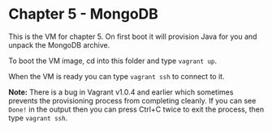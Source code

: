 # Chapter 5 - MongoDB

This is the VM for chapter 5. On first boot it will provision Java for you and unpack the MongoDB archive.

To boot the VM image, cd into this folder and type `vagrant up`.

When the VM is ready you can type `vagrant ssh` to connect to it. 

**Note:** There is a bug in Vagrant v1.0.4 and earlier which sometimes prevents the provisioning process from completing cleanly. If you can see `Done!` in the output then you can press Ctrl+C twice to exit the process, then type `vagrant ssh`.
